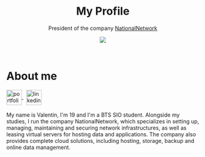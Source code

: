 <div align="center">
  <h1>My Profile</h1>
  <p>
    President of the company <a href=https://nationalnetwork.fr>NationalNetwork</a>
  </p>
</div>

<div align="center">

![](https://github-profile-summary-cards.vercel.app/api/cards/profile-details?username=bremaud-valentin&theme=nord_bright)
</div>
<br>
<h1 align="left">About me</h1>
<p align="left">

  <a href="https://portofolio-bremaudvalentin.com/" target="blank">
    <img align="center" src="https://zupimages.net/up/24/37/wm6t.png" alt="portfolio" height="40" width="40" />
  </a>
  &nbsp;
  <a href="https://www.linkedin.com/in/valentin-bremaud-688ab8266/" target="blank">
    <img align="center" src="https://raw.githubusercontent.com/rahuldkjain/github-profile-readme-generator/master/src/images/icons/Social/linked-in-alt.svg" alt="linkedin" height="40" width="40" />
  </a>
  <br>
  <br>
My name is Valentin, I'm 19 and I'm a BTS SIO student. Alongside my studies, I run the company NationalNetwork, which specializes in setting up, managing, maintaining and securing network infrastructures, as well as leasing virtual servers for hosting data and applications. The company also provides complete cloud solutions, including hosting, storage, backup and online data management.
</p>

